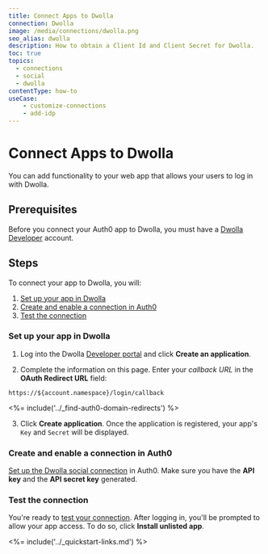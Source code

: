 ```yaml
---
title: Connect Apps to Dwolla
connection: Dwolla
image: /media/connections/dwolla.png
seo_alias: dwolla
description: How to obtain a Client Id and Client Secret for Dwolla.
toc: true
topics:
  - connections
  - social
  - dwolla
contentType: how-to
useCase:
    - customize-connections
    - add-idp
---
```


# Connect Apps to Dwolla

You can add functionality to your web app that allows your users to log in with Dwolla. 

## Prerequisites

Before you connect your Auth0 app to Dwolla, you must have a [Dwolla Developer](https://accounts-sandbox.dwolla.com/login) account.

## Steps

To connect your app to Dwolla, you will:

1. [Set up your app in Dwolla](#set-up-your-app-in-dwolla)
2. [Create and enable a connection in Auth0](#create-and-enable-a-connection-in-auth0)
3. [Test the connection](#test-the-connection)

### Set up your app in Dwolla

1. Log into the Dwolla [Developer portal](https://accounts-sandbox.dwolla.com/login) and click **Create an application**.

2. Complete the information on this page. Enter your <dfn data-key="callback">callback URL</dfn> in the **OAuth Redirect URL** field:

  `https://${account.namespace}/login/callback`

<%= include('../_find-auth0-domain-redirects') %>

3. Click **Create application**. Once the application is registered, your app's `Key` and `Secret` will be displayed.

### Create and enable a connection in Auth0

[Set up the Dwolla social connection](/dashboard/guides/connections/set-up-connections-social) in Auth0. Make sure you have the **API key** and the **API secret key** generated.

### Test the connection

You're ready to [test your connection](/dashboard/guides/connections/test-connections-social). After logging in, you'll be prompted to allow your app access. To do so, click **Install unlisted app**.

<%= include('../_quickstart-links.md') %>